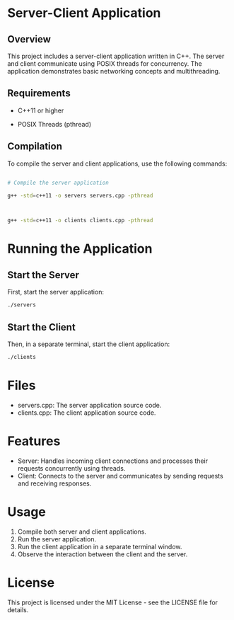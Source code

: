# Server-Client Application



## Overview



This project includes a server-client application written in C++. The server and client communicate using POSIX threads for concurrency. The application demonstrates basic networking concepts and multithreading.



## Requirements



- C++11 or higher

- POSIX Threads (pthread)



## Compilation



To compile the server and client applications, use the following commands:



```bash

# Compile the server application

g++ -std=c++11 -o servers servers.cpp -pthread



g++ -std=c++11 -o clients clients.cpp -pthread
```

# Running the Application
## Start the Server
First, start the server application:

 ```bash
./servers
```
## Start the Client
Then, in a separate terminal, start the client application:

```bash
./clients
```

# Files
- servers.cpp: The server application source code.
- clients.cpp: The client application source code.

# Features
- Server: Handles incoming client connections and processes their requests concurrently using threads.
- Client: Connects to the server and communicates by sending requests and receiving responses.

# Usage
1. Compile both server and client applications.
2. Run the server application.
3. Run the client application in a separate terminal window.
4. Observe the interaction between the client and the server.

# License
This project is licensed under the MIT License - see the LICENSE file for details.

